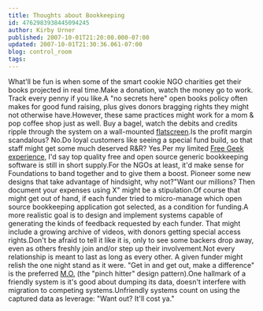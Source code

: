 ```yaml
---
title: Thoughts about Bookkeeping
id: 4762983938445094245
author: Kirby Urner
published: 2007-10-01T21:20:00.000-07:00
updated: 2007-10-01T21:30:36.061-07:00
blog: control_room
tags: 
---
```


What'll be fun is when some of the smart cookie NGO charities get their books projected in real time.Make a donation, watch the money go to work.  Track every penny if you like.A "no secrets here" open books policy often makes for good fund raising, plus gives donors bragging rights they might not otherwise have.However, these same practices might work for a mom & pop coffee shop just as well.  Buy a bagel, watch the debits and credits ripple through the system on a wall-mounted [flatscreen](http://mybizmo.blogspot.com/2006/12/caf-philosophique.html).Is the profit margin scandalous?  No.Do loyal customers like seeing a special fund build, so that staff might get some much deserved R&R?  Yes.Per my limited [Free Geek experience](http://worldgame.blogspot.com/2007/09/open-source-within-health-care.html), I'd say top quality free and open source generic bookkeeping software is still in short supply.For the NGOs at least, it'd make sense for Foundations to band together and to give them a boost.  Pioneer some new designs that take advantage of hindsight, why not?"Want our millions?  Then document your expenses using X" might be a stipulation.Of course that might get out of hand, if each funder tried to micro-manage which open source bookkeeping application got selected, as a condition for funding.A more realistic goal is to design and implement systems capable of generating the kinds of feedback requested by each funder.  That might include a growing archive of videos, with donors getting special access rights.Don't be afraid to tell it like it is, only to see some backers drop away, even as others freshly join and/or step up their involvement.Not every relationship is meant to last as long as every other. A given funder might relish the one night stand as it were.  "Get in and get out, make a difference" is the preferred [M.O.](http://www.urbandictionary.com/define.php?term=M.O.) (the "pinch hitter" design pattern).One hallmark of a friendly system is it's good about dumping its data, doesn't interfere with migration to competing systems.Unfriendly systems count on using the captured data as leverage:  "Want out?  It'll cost ya."